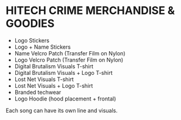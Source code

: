 # HITECH CRIME MERCHANDISE & GOODIES

- Logo Stickers
- Logo + Name Stickers
- Name Velcro Patch (Transfer Film on Nylon)
- Logo Velcro Patch (Transfer Film on Nylon)
- Digital Brutalism Visuals T-shirt
- Digital Brutalism Visuals + Logo T-shirt
- Lost Net Visuals T-shirt
- Lost Net Visuals + Logo T-shirt
- Branded techwear
- Logo Hoodie (hood placement + frontal)

Each song can have its own line and visuals.
